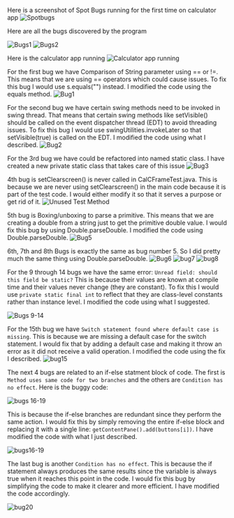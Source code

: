 Here is a screenshot of Spot Bugs running for the first time on calculator app
![Spotbugs](assets/SpotBugs.png)

Here are all the bugs discovered by the program

![Bugs1](assets/Bugs1.png)
![Bugs2](assets/Bugs2.png)

Here is the calculator app running
![Calculator app running](assets/CalculatorAppRunning.png)

For the first bug we have Comparison of String parameter using == or !=. This means that we are using == operators which could cause issues. To fix this bug I would use s.equals("") instead. I modified the code using the equals method.
![Bug1](assets/bug1.png)


For the second bug we have certain swing methods need to be invoked in swing thread. That means that certain swing methods like setVisible() should be called on the event dispatcher thread (EDT) to avoid threading issues. To fix this bug I would use swingUtilities.invokeLater so that setVisible(true) is called on the EDT. I modified the code using what I described.
![Bug2](assets/bug2.png)

For the 3rd bug we have could be refactored into named static class. I have created a new private static class that takes care of this issue
![Bug3](assets/bug3.png)

4th bug is setClearscreen() is never called in CalCFrameTest.java. This is because we are never using setClearscreen() in the main code because it is part of the test code. I would either modify it so that it serves a purpose or get rid of it.
![Unused Test Method](assets/UnusedTestMethod.png)

5th bug is Boxing/unboxing to parse a primitive. This means that we are creating a double from a string just to get the primitive double value. I would fix this bug by using Double.parseDouble. I modified the code using Double.parseDouble.
![Bug5](assets/bug5.png)

6th, 7th and 8th Bugs is exactly the same as bug number 5. So I did pretty much the same thing using Double.parseDouble.
![Bug6](assets/bug6.png)
![bug7](assets/bug7.png)
![bug8](assets/bu8.png)

For the 9 through 14 bugs we have the same error: `Unread field: should this field be static?` This is because their values are known at compile time and their values never change (they are constant). To fix this I would use `private static final int` to reflect that they are class-level constants rather than instance level. I modified the code using what I suggested.

![Bugs 9-14](assets/bug9-14.png)

For the 15th bug we have `Switch statement found where default case is missing`. This is because we are missing a default case for the switch statement. I would fix that by adding a default case and making it throw an error as it did not receive a valid operation. I modified the code using the fix I described.
![bug15](assets/bug15.png)

The next 4 bugs are related to an if-else statment block of code. The first is `Method uses same code for two branches` and the others are `Condition has no effect`. Here is the buggy code:

![bugs 16-19](assets/bugs16-19_.png)

This is because the if-else branches are redundant since they perform the same action. I would fix this by simply removing the entire if-else block and replacing it with a single line: `getContentPane().add(buttons[i])`. I have modified the code with what I just described.

![bugs16-19](assets/bugs16-19.png)

The last bug is another `Condition has no effect`. This is because the if statement always produces the same results since the variable is always true when it reaches this point in the code. I would fix this bug by simplifying the code to make it clearer and more efficient. I have modified the code accordingly.

![bug20](assets/bug20.png)